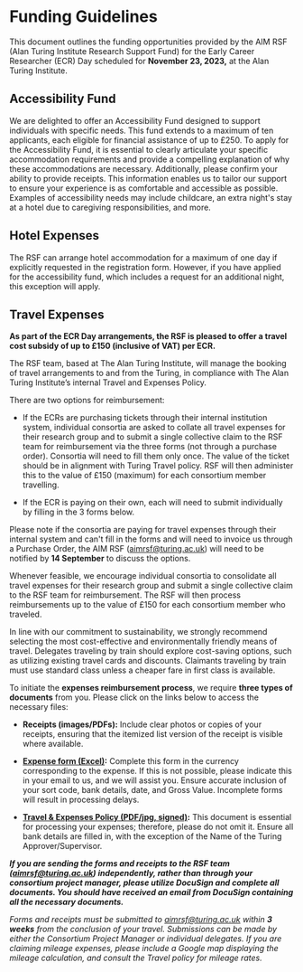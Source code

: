 # Funding Guidelines

This document outlines the funding opportunities provided by the AIM RSF (Alan Turing Institute Research Support Fund) for the Early Career Researcher (ECR) Day scheduled for **November 23, 2023,** at the Alan Turing Institute.

## Accessibility Fund
We are delighted to offer an Accessibility Fund designed to support individuals with specific needs. This fund extends to a maximum of ten applicants, each eligible for financial assistance of up to £250. To apply for the Accessibility Fund, it is essential to clearly articulate your specific accommodation requirements and provide a compelling explanation of why these accommodations are necessary. Additionally, please confirm your ability to provide receipts. This information enables us to tailor our support to ensure your experience is as comfortable and accessible as possible. Examples of accessibility needs may include childcare, an extra night's stay at a hotel due to caregiving responsibilities, and more.

## Hotel Expenses
The RSF can arrange hotel accommodation for a maximum of one day if explicitly requested in the registration form. However, if you have applied for the accessibility fund, which includes a request for an additional night, this exception will apply.

## Travel Expenses
**As part of the ECR Day arrangements, the RSF is pleased to offer a travel cost subsidy of up to £150 (inclusive of VAT) per ECR.**

The RSF team, based at The Alan Turing Institute, will manage the booking of travel arrangements to and from the Turing, in compliance with The Alan Turing Institute’s internal Travel and Expenses Policy.

There are two options for reimbursement:

- If the ECRs are purchasing tickets through their internal institution system, individual consortia are asked to collate all travel expenses for their research group and to submit a single collective claim to the RSF team for reimbursement via the three forms (not through a purchase order). Consortia will need to fill them only once. The value of the ticket should be in alignment with Turing Travel policy. RSF will then administer this to the value of £150 (maximum) for each consortium member travelling.

- If the ECR is paying on their own, each will need to submit individually by filling in the 3 forms below.

Please note if the consortia are paying for travel expenses through their internal system and can't fill in the forms and will need to invoice us through a Purchase Order, the AIM RSF (aimrsf@turing.ac.uk) will need to be notified by **14 September** to discuss the options.

Whenever feasible, we encourage individual consortia to consolidate all travel expenses for their research group and submit a single collective claim to the RSF team for reimbursement. The RSF will then process reimbursements up to the value of £150 for each consortium member who traveled.

In line with our commitment to sustainability, we strongly recommend selecting the most cost-effective and environmentally friendly means of travel. Delegates traveling by train should explore cost-saving options, such as utilizing existing travel cards and discounts. Claimants traveling by train must use standard class unless a cheaper fare in first class is available.

To initiate the **expenses reimbursement process**, we require **three types of documents** from you. Please click on the links below to access the necessary files:

- **Receipts (images/PDFs):** Include clear photos or copies of your receipts, ensuring that the itemized list version of the receipt is visible where available.

- **[Expense form (Excel)](https://az659834.vo.msecnd.net/eventsairwesteuprod/production-uobevents-public/2662fbd88e3f40e09d5f4bc3ab9ae9c5):** Complete this form in the currency corresponding to the expense. If this is not possible, please indicate this in your email to us, and we will assist you. Ensure accurate inclusion of your sort code, bank details, date, and Gross Value. Incomplete forms will result in processing delays.

- **[Travel & Expenses Policy (PDF/jpg, signed)](https://az659834.vo.msecnd.net/eventsairwesteuprod/production-uobevents-public/55742e599b004367b24d306d7ad73916):** This document is essential for processing your expenses; therefore, please do not omit it. Ensure all bank details are filled in, with the exception of the Name of the Turing Approver/Supervisor.

**_If you are sending the forms and receipts to the RSF team (aimrsf@turing.ac.uk) independently, rather than through your consortium project manager, please utilize DocuSign and complete all documents. You should have received an email from DocuSign containing all the necessary documents._**

*Forms and receipts must be submitted to aimrsf@turing.ac.uk within __3 weeks__ from the conclusion of your travel. Submissions can be made by either the Consortium Project Manager or individual delegates. If you are claiming mileage expenses, please include a Google map displaying the mileage calculation, and consult the Travel policy for mileage rates.*
